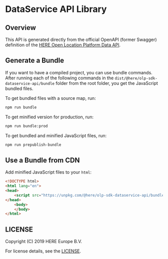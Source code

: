 # DataService API Library

## Overview

This API is generated directly from the official OpenAPI (former Swagger) definition of the [HERE Open Location Platform Data API](https://developer.here.com/olp/documentation/data-api/data_dev_guide/index.html).

## Generate a Bundle

If you want to have a compiled project, you can use bundle commands. After running each of the following commands in the `dist/@here/olp-sdk-dataservice-api/bundle` folder from the root folder, you get the JavaScript bundled files.

To get bundled files with a source map, run:

```sh
npm run bundle
```

To get minified version for production, run:

```sh
npm run bundle:prod
```

To get bundled and minified JavaScript files, run:

```sh
npm run prepublish-bundle
```

## Use a Bundle from CDN

Add minified JavaScript files to your `html`:

```html
<!DOCTYPE html>
<html lang="en">
<head>
    <script src="https://unpkg.com/@here/olp-sdk-dataservice-api/bundle.umd.min.js"></script>
</head>
    <body>
    </body>
</html>
```

## LICENSE

Copyright (C) 2019 HERE Europe B.V.

For license details, see the [LICENSE](LICENSE).